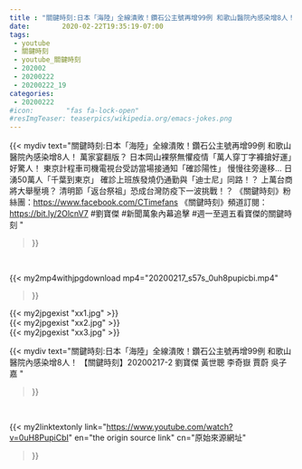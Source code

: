 ```yaml
---
title : "關鍵時刻:日本「海陸」全線潰敗！鑽石公主號再增99例 和歌山醫院內感染增8人！ 【關鍵時刻】20200217-2 劉寶傑 黃世聰 李奇嶽 賈蔚 吳子嘉 "
date:        2020-02-22T19:35:19-07:00
tags:
 - youtube
 - 關鍵時刻
 - youtube_關鍵時刻
 - 202002
 - 20200222
 - 20200222_19
categories:
 - 20200222
#icon:        "fas fa-lock-open"
#resImgTeaser: teaserpics/wikipedia.org/emacs-jokes.png
---
```


{{< mydiv text="關鍵時刻:日本「海陸」全線潰敗！鑽石公主號再增99例 和歌山醫院內感染增8人！ 萬家宴翻版？ 日本岡山裸祭無懼疫情「萬人穿丁字褲搶好運」好驚人！ 東京計程車司機電視台受訪當場接通知「確診陽性」 慢慢往旁邊移… 日湧50萬人「千葉到東京」 確診上班族發燒仍通勤與「迪士尼」同路！？ 上萬台商將大舉壓境？ 清明節「返台祭祖」恐成台灣防疫下一波挑戰！？  《關鍵時刻》粉絲團：https://www.facebook.com/CTimefans 《關鍵時刻》頻道訂閱：https://bit.ly/2OlcnV7  #劉寶傑 #新聞萬象內幕追擊 #週一至週五看寶傑的關鍵時刻 "
>}}
<br>


{{< my2mp4withjpgdownload mp4="20200217_s57s_0uh8pupicbi.mp4"
>}}

{{< my2jpgexist "xx1.jpg" >}}<br>
{{< my2jpgexist "xx2.jpg" >}}<br>
{{< my2jpgexist "xx3.jpg" >}}<br>



{{< mydiv text="關鍵時刻:日本「海陸」全線潰敗！鑽石公主號再增99例 和歌山醫院內感染增8人！ 【關鍵時刻】20200217-2 劉寶傑 黃世聰 李奇嶽 賈蔚 吳子嘉 "
>}}
<br>

{{< my2linktextonly link="https://www.youtube.com/watch?v=0uH8PupiCbI"
en="the origin source link" cn="原始來源網址"
>}}


<br>

